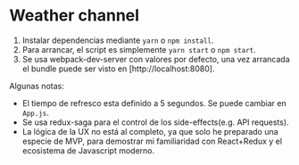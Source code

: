 # Weather channel
1) Instalar dependencias mediante `yarn` o `npm install`.
2) Para arrancar, el script es simplemente `yarn start` o `npm start`.
3) Se usa webpack-dev-server con valores por defecto, una vez arrancada el bundle puede ser visto en [http://localhost:8080].

Algunas notas:
- El tiempo de refresco esta definido a 5 segundos. Se puede cambiar en `App.js`.
- Se usa redux-saga para el control de los side-effects(e.g. API requests).
- La lógica de la UX no está al completo, ya que solo he preparado una especie de MVP, para demostrar mi familiaridad con React+Redux y el ecosistema de Javascript moderno.
